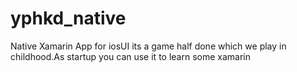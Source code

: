 # yphkd_native
Native Xamarin App for iosUI its a game half done which we play in childhood.As startup you can use it to learn some xamarin
